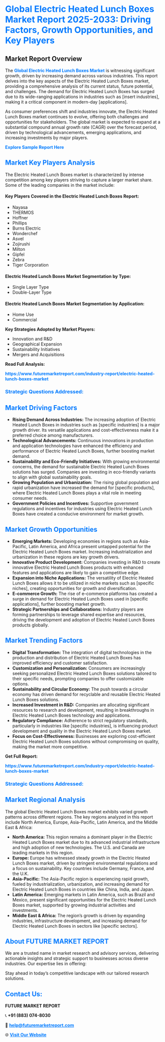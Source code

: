 <h1 style="color: #007BFF;">Global Electric Heated Lunch Boxes Market Report 2025-2033: Driving Factors, Growth Opportunities, and Key Players</h1>

<section id="overview">
<h2>Market Report Overview</h2>
<p>The <a href="https://www.futuremarketreport.com/industry-report/electric-heated-lunch-boxes-market" style="color: #007BFF; text-decoration: none;"><strong>Global Electric Heated Lunch Boxes Market</strong></a> is witnessing significant growth, driven by increasing demand across various industries. This report delves into the key aspects of the Electric Heated Lunch Boxes market, providing a comprehensive analysis of its current status, future potential, and challenges. The demand for Electric Heated Lunch Boxes has surged due to its wide-ranging applications in industries such as [insert industries], making it a critical component in modern-day [applications].</p>
<p>As consumer preferences shift and industries innovate, the Electric Heated Lunch Boxes market continues to evolve, offering both challenges and opportunities for stakeholders. The global market is expected to expand at a substantial compound annual growth rate (CAGR) over the forecast period, driven by technological advancements, emerging applications, and increasing investments by major players.</p>
</section>

<section id="overview">
<p><a href="https://www.futuremarketreport.com/request-sample/reportId=76641" style="color: #007BFF; text-decoration: none;"><strong>Explore Sample Report Here</strong></a></p>
</section>

<section id="key-players">
<h2 style="color: #007BFF;">Market Key Players Analysis</h2>
<p>The Electric Heated Lunch Boxes market is characterized by intense competition among key players striving to capture a larger market share. Some of the leading companies in the market include:</p>
<h4>Key Players Covered in the Electric Heated Lunch Boxes Report:</h4>
<ul><li>Nayasa</li><li>THERMOS</li><li>Hoffner</li><li>Phillips</li><li>Burns Electric</li><li>Wonderchef</li><li>Asvel</li><li>Zojirushi</li><li>Milton</li><li>Gipfel</li><li>Zebra</li><li>Tiger Corporation</li></ul>
<h4>Electric Heated Lunch Boxes Market Segmentation by Type:</h4>
<ul><li>Single Layer Type</li><li>Double-Layer Type</li></ul>

<h4>Electric Heated Lunch Boxes Market Segmentation by Application:</h4>
<ul><li>Home Use</li><li>Commercial</li></ul>
<p><strong>Key Strategies Adopted by Market Players:</strong></p>
<ul>
<li>Innovation and R&D</li>
<li>Geographical Expansion</li>
<li>Sustainability Initiatives</li>
<li>Mergers and Acquisitions</li>
</ul>
</section>

<section>
<p><strong>Read Full Analysis: </strong></p><a href="https://www.futuremarketreport.com/industry-report/electric-heated-lunch-boxes-market" style="color: #007BFF; text-decoration: none;"><strong>https://www.futuremarketreport.com/industry-report/electric-heated-lunch-boxes-market</strong></a>
<h3 style="color: #007BFF;">Strategic Questions Addressed:</h3>
</section>

<section id="driving-factors">
<h2 style="color: #007BFF;">Market Driving Factors</h2>
<ul>
<li><strong>Rising Demand Across Industries:</strong> The increasing adoption of Electric Heated Lunch Boxes in industries such as [specific industries] is a major growth driver. Its versatile applications and cost-effectiveness make it a preferred choice among manufacturers.</li>
<li><strong>Technological Advancements:</strong> Continuous innovations in production and application technologies have enhanced the efficiency and performance of Electric Heated Lunch Boxes, further boosting market demand.</li>
<li><strong>Sustainability and Eco-Friendly Initiatives:</strong> With growing environmental concerns, the demand for sustainable Electric Heated Lunch Boxes solutions has surged. Companies are investing in eco-friendly variants to align with global sustainability goals.</li>
<li><strong>Growing Population and Urbanization:</strong> The rising global population and rapid urbanization have increased the demand for [specific products], where Electric Heated Lunch Boxes plays a vital role in meeting consumer needs.</li>
<li><strong>Government Policies and Incentives:</strong> Supportive government regulations and incentives for industries using Electric Heated Lunch Boxes have created a conducive environment for market growth.</li>
</ul>
</section>

<section id="growth-opportunities">
<h2 style="color: #007BFF;">Market Growth Opportunities</h2>
<ul>
<li><strong>Emerging Markets:</strong> Developing economies in regions such as Asia-Pacific, Latin America, and Africa present untapped potential for the Electric Heated Lunch Boxes market. Increasing industrialization and urbanization in these regions are key growth drivers.</li>
<li><strong>Innovative Product Development:</strong> Companies investing in R&D to create innovative Electric Heated Lunch Boxes products with enhanced features and applications are likely to gain a competitive edge.</li>
<li><strong>Expansion into Niche Applications:</strong> The versatility of Electric Heated Lunch Boxes allows it to be utilized in niche markets such as [specific niches], creating opportunities for growth and diversification.</li>
<li><strong>E-commerce Growth:</strong> The rise of e-commerce platforms has created a surge in demand for Electric Heated Lunch Boxes used in [specific applications], further boosting market growth.</li>
<li><strong>Strategic Partnerships and Collaborations:</strong> Industry players are forming partnerships to leverage shared expertise and resources, driving the development and adoption of Electric Heated Lunch Boxes products globally.</li>
</ul>
</section>

<section id="trending-factors">
<h2 style="color: #007BFF;">Market Trending Factors</h2>
<ul>
<li><strong>Digital Transformation:</strong> The integration of digital technologies in the production and distribution of Electric Heated Lunch Boxes has improved efficiency and customer satisfaction.</li>
<li><strong>Customization and Personalization:</strong> Consumers are increasingly seeking personalized Electric Heated Lunch Boxes solutions tailored to their specific needs, prompting companies to offer customizable options.</li>
<li><strong>Sustainability and Circular Economy:</strong> The push towards a circular economy has driven demand for recyclable and reusable Electric Heated Lunch Boxes solutions.</li>
<li><strong>Increased Investment in R&D:</strong> Companies are allocating significant resources to research and development, resulting in breakthroughs in Electric Heated Lunch Boxes technology and applications.</li>
<li><strong>Regulatory Compliance:</strong> Adherence to strict regulatory standards, particularly in industries like [specific industries], is influencing product development and quality in the Electric Heated Lunch Boxes market.</li>
<li><strong>Focus on Cost-Effectiveness:</strong> Businesses are exploring cost-efficient Electric Heated Lunch Boxes solutions without compromising on quality, making the market more competitive.</li>
</ul>
</section>

<section>
<p><strong>Get Full Report: </strong></p><a href="https://www.futuremarketreport.com/industry-report/electric-heated-lunch-boxes-market" style="color: #007BFF; text-decoration: none;"><strong>https://www.futuremarketreport.com/industry-report/electric-heated-lunch-boxes-market</strong></a>
<h3 style="color: #007BFF;">Strategic Questions Addressed:</h3>
</section>


<section id="regional-analysis">
<h2 style="color: #007BFF;">Market Regional Analysis</h2>
<p>The global Electric Heated Lunch Boxes market exhibits varied growth patterns across different regions. The key regions analyzed in this report include North America, Europe, Asia-Pacific, Latin America, and the Middle East & Africa:</p>
<ul>
<li><strong>North America:</strong> This region remains a dominant player in the Electric Heated Lunch Boxes market due to its advanced industrial infrastructure and high adoption of new technologies. The U.S. and Canada are leading markets in this region.</li>
<li><strong>Europe:</strong> Europe has witnessed steady growth in the Electric Heated Lunch Boxes market, driven by stringent environmental regulations and a focus on sustainability. Key countries include Germany, France, and the U.K.</li>
<li><strong>Asia-Pacific:</strong> The Asia-Pacific region is experiencing rapid growth, fueled by industrialization, urbanization, and increasing demand for Electric Heated Lunch Boxes in countries like China, India, and Japan.</li>
<li><strong>Latin America:</strong> Emerging markets in Latin America, such as Brazil and Mexico, present significant opportunities for the Electric Heated Lunch Boxes market, supported by growing industrial activities and investments.</li>
<li><strong>Middle East & Africa:</strong> The region’s growth is driven by expanding industries, infrastructure development, and increasing demand for Electric Heated Lunch Boxes in sectors like [specific sectors].</li>
</ul>
</section>

<footer>
<h2 style="color: #007BFF;">About FUTURE MARKET REPORT</h2>
<p>We are a trusted name in market research and advisory services, delivering actionable insights and strategic support to businesses across diverse industries. Our expertise lies in offering:</p>

<p>Stay ahead in today’s competitive landscape with our tailored research solutions.</p>

<h2 style="color: #007BFF;">Contact Us:</h2>
<p><strong>FUTURE MARKET REPORT</strong></p>
<p>📞 <strong>+91 (883) 074-8030</strong></p>
<p>📧 <strong><a href="mailto:help@futuremarketreport.com" style="color: #007BFF;">help@futuremarketreport.com</a></strong></p>
<p>🌐 <strong><a href="https://www.futuremarketreport.com/" style="color: #007BFF;">Visit Our Website</a></strong></p>
</footer>